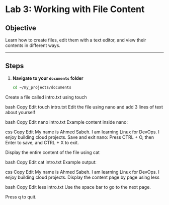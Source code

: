 # Lab 3: Working with File Content

## Objective
Learn how to create files, edit them with a text editor, and view their contents in different ways.

---

## Steps

1. **Navigate to your `documents` folder**
   ```bash
   cd ~/my_projects/documents
Create a file called intro.txt using touch

bash
Copy
Edit
touch intro.txt
Edit the file using nano and add 3 lines of text about yourself

bash
Copy
Edit
nano intro.txt
Example content inside nano:

css
Copy
Edit
My name is Ahmed Sabeh.
I am learning Linux for DevOps.
I enjoy building cloud projects.
Save and exit nano: Press CTRL + O, then Enter to save, and CTRL + X to exit.

Display the entire content of the file using cat

bash
Copy
Edit
cat intro.txt
Example output:

css
Copy
Edit
My name is Ahmed Sabeh.
I am learning Linux for DevOps.
I enjoy building cloud projects.
Display the content page by page using less

bash
Copy
Edit
less intro.txt
Use the space bar to go to the next page.

Press q to quit.



